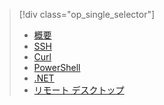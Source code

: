 > [!div class="op_single_selector"]
> * [概要](../articles/hdinsight/hdinsight-use-pig.md)
> * [SSH](../articles/hdinsight/hdinsight-hadoop-use-pig-ssh.md)
> * [Curl](../articles/hdinsight/hdinsight-hadoop-use-pig-curl.md)
> * [PowerShell](../articles/hdinsight/hdinsight-hadoop-use-pig-powershell.md)
> * [.NET](../articles/hdinsight/hdinsight-hadoop-use-pig-dotnet-sdk.md)
> * [リモート デスクトップ](../articles/hdinsight/hdinsight-hadoop-use-pig-remote-desktop.md)
> 
> 



<!--HONumber=Nov16_HO3-->


